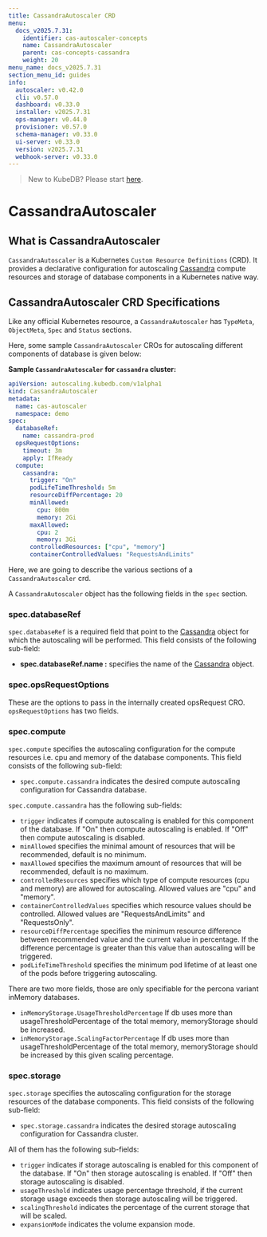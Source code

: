 ```yaml
---
title: CassandraAutoscaler CRD
menu:
  docs_v2025.7.31:
    identifier: cas-autoscaler-concepts
    name: CassandraAutoscaler
    parent: cas-concepts-cassandra
    weight: 20
menu_name: docs_v2025.7.31
section_menu_id: guides
info:
  autoscaler: v0.42.0
  cli: v0.57.0
  dashboard: v0.33.0
  installer: v2025.7.31
  ops-manager: v0.44.0
  provisioner: v0.57.0
  schema-manager: v0.33.0
  ui-server: v0.33.0
  version: v2025.7.31
  webhook-server: v0.33.0
---
```


> New to KubeDB? Please start [here](/docs/v2025.7.31/README).

# CassandraAutoscaler

## What is CassandraAutoscaler

`CassandraAutoscaler` is a Kubernetes `Custom Resource Definitions` (CRD). It provides a declarative configuration for autoscaling [Cassandra](https://cassandra.apache.org/) compute resources and storage of database components in a Kubernetes native way.

## CassandraAutoscaler CRD Specifications

Like any official Kubernetes resource, a `CassandraAutoscaler` has `TypeMeta`, `ObjectMeta`, `Spec` and `Status` sections.

Here, some sample `CassandraAutoscaler` CROs for autoscaling different components of database is given below:

**Sample `CassandraAutoscaler` for `cassandra` cluster:**

```yaml
apiVersion: autoscaling.kubedb.com/v1alpha1
kind: CassandraAutoscaler
metadata:
  name: cas-autoscaler
  namespace: demo
spec:
  databaseRef:
    name: cassandra-prod
  opsRequestOptions:
    timeout: 3m
    apply: IfReady
  compute:
    cassandra:
      trigger: "On"
      podLifeTimeThreshold: 5m
      resourceDiffPercentage: 20
      minAllowed:
        cpu: 800m
        memory: 2Gi
      maxAllowed:
        cpu: 2
        memory: 3Gi
      controlledResources: ["cpu", "memory"]
      containerControlledValues: "RequestsAndLimits"
```

Here, we are going to describe the various sections of a `CassandraAutoscaler` crd.

A `CassandraAutoscaler` object has the following fields in the `spec` section.

### spec.databaseRef

`spec.databaseRef` is a required field that point to the [Cassandra](/docs/v2025.7.31/guides/cassandra/concepts/cassandra) object for which the autoscaling will be performed. This field consists of the following sub-field:

- **spec.databaseRef.name :** specifies the name of the [Cassandra](/docs/v2025.7.31/guides/cassandra/concepts/cassandra) object.

### spec.opsRequestOptions
These are the options to pass in the internally created opsRequest CRO. `opsRequestOptions` has two fields.

### spec.compute

`spec.compute` specifies the autoscaling configuration for the compute resources i.e. cpu and memory of the database components. This field consists of the following sub-field:

- `spec.compute.cassandra` indicates the desired compute autoscaling configuration for Cassandra database.


`spec.compute.cassandra` has the following sub-fields:

- `trigger` indicates if compute autoscaling is enabled for this component of the database. If "On" then compute autoscaling is enabled. If "Off" then compute autoscaling is disabled.
- `minAllowed` specifies the minimal amount of resources that will be recommended, default is no minimum.
- `maxAllowed` specifies the maximum amount of resources that will be recommended, default is no maximum.
- `controlledResources` specifies which type of compute resources (cpu and memory) are allowed for autoscaling. Allowed values are "cpu" and "memory".
- `containerControlledValues` specifies which resource values should be controlled. Allowed values are "RequestsAndLimits" and "RequestsOnly".
- `resourceDiffPercentage` specifies the minimum resource difference between recommended value and the current value in percentage. If the difference percentage is greater than this value than autoscaling will be triggered.
- `podLifeTimeThreshold` specifies the minimum pod lifetime of at least one of the pods before triggering autoscaling.

There are two more fields, those are only specifiable for the percona variant inMemory databases.
- `inMemoryStorage.UsageThresholdPercentage` If db uses more than usageThresholdPercentage of the total memory, memoryStorage should be increased.
- `inMemoryStorage.ScalingFactorPercentage` If db uses more than usageThresholdPercentage of the total memory, memoryStorage should be increased by this given scaling percentage.

### spec.storage

`spec.storage` specifies the autoscaling configuration for the storage resources of the database components. This field consists of the following sub-field:

- `spec.storage.cassandra` indicates the desired storage autoscaling configuration for Cassandra cluster.


All of them has the following sub-fields:

- `trigger` indicates if storage autoscaling is enabled for this component of the database. If "On" then storage autoscaling is enabled. If "Off" then storage autoscaling is disabled.
- `usageThreshold` indicates usage percentage threshold, if the current storage usage exceeds then storage autoscaling will be triggered.
- `scalingThreshold` indicates the percentage of the current storage that will be scaled.
- `expansionMode` indicates the volume expansion mode.
